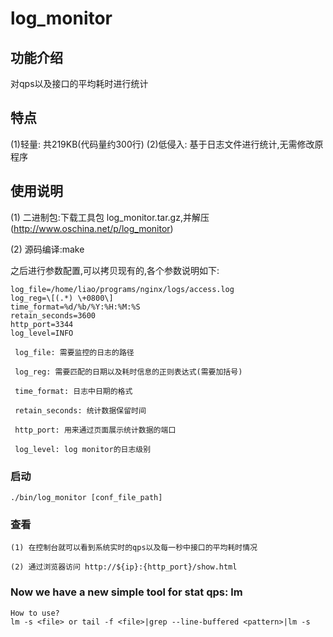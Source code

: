 log_monitor
===========


## 功能介绍	
对qps以及接口的平均耗时进行统计
## 特点	
(1)轻量: 共219KB(代码量约300行)	
(2)低侵入: 基于日志文件进行统计,无需修改原程序
## 使用说明
(1) 二进制包:下载工具包 log_monitor.tar.gz,并解压(http://www.oschina.net/p/log_monitor)

(2) 源码编译:make

之后进行参数配置,可以拷贝现有的,各个参数说明如下:
```
log_file=/home/liao/programs/nginx/logs/access.log
log_reg=\[(.*) \+0800\]
time_format=%d/%b/%Y:%H:%M:%S
retain_seconds=3600
http_port=3344
log_level=INFO
```
     log_file: 需要监控的日志的路径

     log_reg: 需要匹配的日期以及耗时信息的正则表达式(需要加括号)

     time_format: 日志中日期的格式

     retain_seconds: 统计数据保留时间

     http_port: 用来通过页面展示统计数据的端口

     log_level: log monitor的日志级别

### 启动

    ./bin/log_monitor [conf_file_path]

### 查看
    (1) 在控制台就可以看到系统实时的qps以及每一秒中接口的平均耗时情况

    (2) 通过浏览器访问 http://${ip}:{http_port}/show.html

### Now we have a new simple tool for stat qps: lm    
    How to use? 
    lm -s <file> or tail -f <file>|grep --line-buffered <pattern>|lm -s
